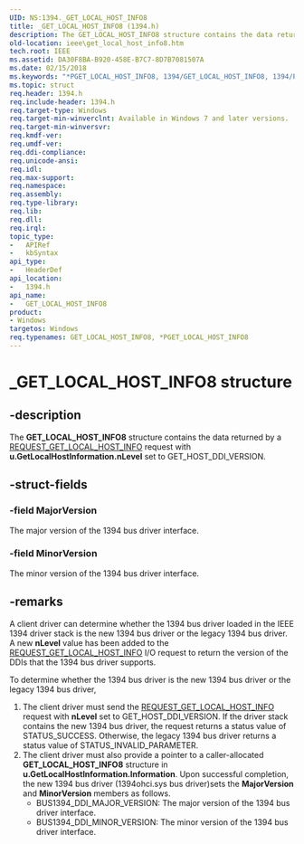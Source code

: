 ```yaml
---
UID: NS:1394._GET_LOCAL_HOST_INFO8
title: _GET_LOCAL_HOST_INFO8 (1394.h)
description: The GET_LOCAL_HOST_INFO8 structure contains the data returned by a REQUEST_GET_LOCAL_HOST_INFO request with u.GetLocalHostInformation.nLevel set to GET_HOST_DDI_VERSION.
old-location: ieee\get_local_host_info8.htm
tech.root: IEEE
ms.assetid: DA30F8BA-B920-458E-B7C7-8D7B7081507A
ms.date: 02/15/2018
ms.keywords: "*PGET_LOCAL_HOST_INFO8, 1394/GET_LOCAL_HOST_INFO8, 1394/PGET_LOCAL_HOST_INFO8, GET_LOCAL_HOST_INFO8, GET_LOCAL_HOST_INFO8 structure [Buses], IEEE.get_local_host_info8, PGET_LOCAL_HOST_INFO8, PGET_LOCAL_HOST_INFO8 structure pointer [Buses], _GET_LOCAL_HOST_INFO8"
ms.topic: struct
req.header: 1394.h
req.include-header: 1394.h
req.target-type: Windows
req.target-min-winverclnt: Available in Windows 7 and later versions.
req.target-min-winversvr: 
req.kmdf-ver: 
req.umdf-ver: 
req.ddi-compliance: 
req.unicode-ansi: 
req.idl: 
req.max-support: 
req.namespace: 
req.assembly: 
req.type-library: 
req.lib: 
req.dll: 
req.irql: 
topic_type:
-	APIRef
-	kbSyntax
api_type:
-	HeaderDef
api_location:
-	1394.h
api_name:
-	GET_LOCAL_HOST_INFO8
product:
- Windows
targetos: Windows
req.typenames: GET_LOCAL_HOST_INFO8, *PGET_LOCAL_HOST_INFO8
---
```


# _GET_LOCAL_HOST_INFO8 structure


## -description


The <b>GET_LOCAL_HOST_INFO8</b> structure contains the data returned by a <a href="https://msdn.microsoft.com/library/windows/hardware/ff537644">REQUEST_GET_LOCAL_HOST_INFO</a> request with <b>u.GetLocalHostInformation.nLevel</b> set to GET_HOST_DDI_VERSION.


## -struct-fields




### -field MajorVersion

The major version of the 1394 bus driver interface.


### -field MinorVersion

The minor version of the 1394 bus driver interface.


## -remarks



A client driver can determine whether the 1394 bus driver
loaded in the IEEE 1394 driver stack is the new 1394 bus driver or the legacy
1394 bus driver. A new <b>nLevel</b> value has been added
to the <a href="https://msdn.microsoft.com/library/windows/hardware/ff537644">REQUEST_GET_LOCAL_HOST_INFO</a> I/O
request to return the version of the DDIs that the 1394 bus driver supports.


To determine whether the 1394 bus driver is the new 1394 bus
driver or the legacy 1394 bus driver,

<ol>
<li>The client driver must send
the <a href="https://msdn.microsoft.com/library/windows/hardware/ff537644">REQUEST_GET_LOCAL_HOST_INFO</a> request with <b>nLevel</b>
set to GET_HOST_DDI_VERSION. If the driver stack contains the new 1394 bus
driver, the request returns a status value of STATUS_SUCCESS. Otherwise, the
legacy 1394 bus driver returns a status value of
STATUS_INVALID_PARAMETER.

</li>
<li>The client driver must also provide a
pointer to a caller-allocated <b>GET_LOCAL_HOST_INFO8</b> structure in
<b>u.GetLocalHostInformation.Information</b>. Upon
successful completion, the new 1394 bus driver (1394ohci.sys bus driver)sets the <b>MajorVersion</b> and <b>MinorVersion</b> members as follows.<ul>
<li>BUS1394_DDI_MAJOR_VERSION: 	The major version of the 1394 bus driver interface.
</li>
<li>BUS1394_DDI_MINOR_VERSION:	The minor version of the 1394 bus driver interface.
</li>
</ul>
</li>
</ol>



